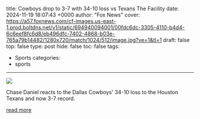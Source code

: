 title: Cowboys drop to 3-7 with 34-10 loss vs Texans The Facility
date: 2024-11-19 18:07:43 +0000
author: "Fox News"
cover: https://a57.foxnews.com/cf-images.us-east-1.prod.boltdns.net/v1/static/694940094001/00fdc6dc-3305-4110-b4d4-6c6eef8fc6d8/eb496dfc-7402-4868-b03e-765a79b14482/1280x720/match/1024/512/image.jpg?ve=1&tl=1
draft: false
top: false
type: post
hide: false
toc: false
tags:
  - Sports
categories:
  - sports
---

![](https://a57.foxnews.com/cf-images.us-east-1.prod.boltdns.net/v1/static/694940094001/00fdc6dc-3305-4110-b4d4-6c6eef8fc6d8/eb496dfc-7402-4868-b03e-765a79b14482/1280x720/match/1024/512/image.jpg?ve=1&tl=1)

Chase Daniel reacts to the Dallas Cowboys' 34-10 loss to the Houston Texans and now 3-7 record.

[read more](https://www.foxsports.com/watch/fmc-6o0c1cqb01k2gnxx)
